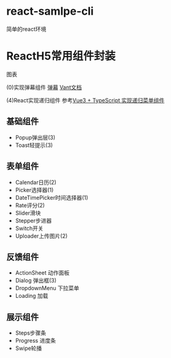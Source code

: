 # react-samlpe-cli
简单的react环境

# ReactH5常用组件封装

图表

(0)实现弹幕组件 [弹幕](https://www.bestvist.com/p/35)
[Vant文档](https://vant-contrib.gitee.io/vant/#/zh-CN/)

(4)React实现递归组件 参考[Vue3 + TypeScript 实现递归菜单组件](https://juejin.im/post/6864383032233721864)
## 基础组件
- Popup弹出层(3)
- Toast轻提示(3)

## 表单组件
- Calendar日历(2)
- Picker选择器(1)
- DateTimePicker时间选择器(1)
- Rate评分(2)
- Slider滑块
- Stepper步进器
- Switch开关
- Uploader上传图片(2)

## 反馈组件
- ActionSheet 动作面板
- Dialog 弹出框(3)
- DropdownMenu 下拉菜单
- Loading 加载

## 展示组件
- Steps步骤条
- Progress 进度条
- Swipe轮播